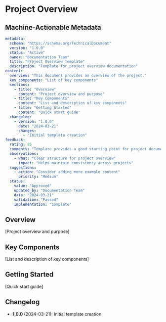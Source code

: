 # Project Overview

## Machine-Actionable Metadata
```yaml
metadata:
  schema: "https://schema.org/TechnicalDocument"
  version: "1.0.0"
  status: "Active"
  owner: "Documentation Team"
  title: "Project Overview Template"
  description: "Template for project overview documentation"
content:
  overview: "This document provides an overview of the project."
  key_components: "List of key components"
  sections:
    - title: "Overview"
      content: "Project overview and purpose"
    - title: "Key Components"
      content: "List and description of key components"
    - title: "Getting Started"
      content: "Quick start guide"
  changelog:
    - version: "1.0.0"
      date: "2024-03-21"
      changes:
        - "Initial template creation"
feedback:
  rating: 85
  comments: "Template provides a good starting point for project documentation"
  observations:
    - what: "Clear structure for project overview"
      impact: "Helps maintain consistency across projects"
  suggestions:
    - action: "Consider adding more example content"
      priority: "Medium"
  status:
    value: "Approved"
    updated_by: "Documentation Team"
    date: "2024-03-21"
    validation: "Passed"
    implementation: "Complete"
```

## Overview
[Project overview and purpose]

## Key Components
[List and description of key components]

## Getting Started
[Quick start guide]

## Changelog
- **1.0.0** (2024-03-21): Initial template creation 